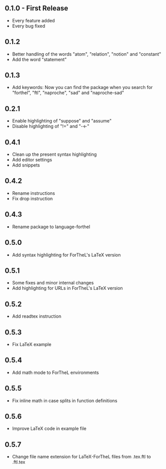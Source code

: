 ## 0.1.0 - First Release
* Every feature added
* Every bug fixed

## 0.1.2
* Better handling of the words "atom", "relation", "notion" and "constant"
* Add the word "statement"

## 0.1.3
* Add keywords: Now you can find the package when you search for "forthel",
  "ftl", "naproche", "sad" and "naproche-sad"

## 0.2.1
* Enable highlighting of "suppose" and "assume"
* Disable highlighting of "!=" and "-<-"

## 0.4.1
* Clean up the present syntax highlighting
* Add editor settings
* Add snippets

## 0.4.2
* Rename instructions
* Fix drop instruction

## 0.4.3
* Rename package to language-forthel

## 0.5.0
* Add syntax highlighting for ForTheL's LaTeX version

## 0.5.1
* Some fixes and minor internal changes
* Add highlighting for URLs in ForTheL's LaTeX version

## 0.5.2
* Add readtex instruction

## 0.5.3
* Fix LaTeX example

## 0.5.4
* Add math mode to ForTheL environments

## 0.5.5
* Fix inline math in case splits in function definitions

## 0.5.6
* Improve LaTeX code in example file

## 0.5.7
* Change file name extension for LaTeX-ForTheL files from .tex.ftl to .ftl.tex
